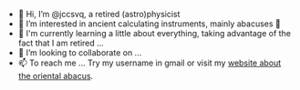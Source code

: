 - 👋 Hi, I’m @jccsvq, a retired (astro)physicist
- 👀 I’m interested in ancient calculating instruments, mainly abacuses 🧮
- 🌱 I'm currently learning a little about everything, taking advantage of the fact that I am retired ...
- 💞️ I’m looking to collaborate on ...
- 📫 To reach me ... Try my username in gmail or visit my [website about the oriental abacus](https://sites.google.com/view/jccabacus "jccAbacus").

<!---
jccsvq/jccsvq is a ✨ special ✨ repository because its `README.md` (this file) appears on your GitHub profile.
You can click the Preview link to take a look at your changes.
--->

